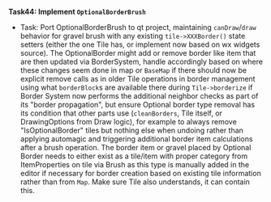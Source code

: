 **Task44: Implement `OptionalBorderBrush`**
-  Task: Port OptionalBorderBrush to qt project, maintaining `canDraw`/`draw` behavior for gravel brush with any existing `tile->XXXBorder()` state setters (either the one Tile has, or implement now based on wx widgets source). 
The OptionalBorder might add or remove border like item that are then updated via BorderSystem, handle accordingly based on where these changes seem done in map or `BaseMap` if there should now be explicit remove calls as in older Tile operations in border management using what `borderBlock`s are available there during `Tile->borderize` if Border System now performs the additional neighbor checks as part of its "border propagation", but ensure Optional border type removal has its condition that other parts use (`cleanBorders`, Tile itself, or DrawingOptions from Draw logic), for example to always remove "IsOptionalBorder" tiles but nothing else when undoing rather than applying automagic and triggering additional border item calculations after a brush operation.
The border item or gravel placed by Optional Border needs to either exist as a tile/item with proper category from ItemProperties on tile via Brush as this type is manually added in the editor if necessary for border creation based on existing tile information rather than from `Map`. Make sure Tile also understands, it can contain this.
